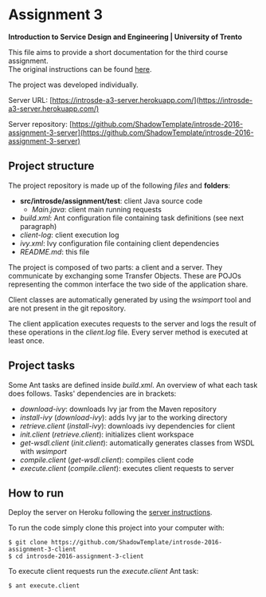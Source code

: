 # Assignment 3

**Introduction to Service Design and Engineering | University of Trento**

This file aims to provide a short documentation for the third course assignment.  
The original instructions can be found [here](https://sites.google.com/a/unitn.it/introsde_2016-17/lab-sessions/assignments/assignment-3).

The project was developed individually.

Server URL: [https://introsde-a3-server.herokuapp.com/](https://introsde-a3-server.herokuapp.com/)

Server repository: [https://github.com/ShadowTemplate/introsde-2016-assignment-3-server](https://github.com/ShadowTemplate/introsde-2016-assignment-3-server)

## Project structure

The project repository is made up of the following *files* and **folders**:
* **src/introsde/assignment/test**: client Java source code
    * *Main.java*: client main running requests
* *build.xml*: Ant configuration file containing task definitions (see next paragraph)
* *client-log*: client execution log
* *ivy.xml*: Ivy configuration file containing client dependencies
* *README.md*: this file

The project is composed of two parts: a client and a server. They communicate by exchanging some Transfer Objects.
These are POJOs representing the common interface the two side of the application share.

Client classes are automatically generated by using the *wsimport* tool and are not present in the git repository.

The client application executes requests to the server and logs the result of these operations in the *client.log* file.
Every server method is executed at least once.


## Project tasks

Some Ant tasks are defined inside *build.xml*. An overview of what each task does follows. Tasks' dependencies are in brackets:
* *download-ivy*: downloads Ivy jar from the Maven repository
* *install-ivy* (*download-ivy*): adds Ivy jar to the working directory
* *retrieve.client* (*install-ivy*): downloads ivy dependencies for client
* *init.client* (*retrieve.client*): initializes client workspace
* *get-wsdl.client* (*init.client*): automatically generates classes from WSDL with *wsimport*
* *compile.client* (*get-wsdl.client*): compiles client code 
* *execute.client* (*compile.client*): executes client requests to server


## How to run

Deploy the server on Heroku following the [server instructions](https://github.com/ShadowTemplate/introsde-2016-assignment-3-server/blob/master/README.md).

To run the code simply clone this project into your computer with:
```
$ git clone https://github.com/ShadowTemplate/introsde-2016-assignment-3-client
$ cd introsde-2016-assignment-3-client
```

To execute client requests run the *execute.client* Ant task:
```
$ ant execute.client
```
